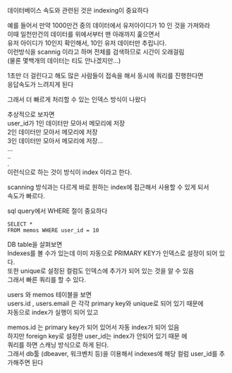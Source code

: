 데이터베이스 속도와 관련된 것은 indexing이 중요하다

예를 들어서 만약 1000만건 중의 데이터에서 유저아이디가 10 인 것을 가져와라   
이때 일천만건의 데이터를 위에서부터 맨 아래까지 훑으면서  
유저 아이디가 10인지 확인해서, 10인 유저 데이터만 추립니다.  
이런방식을 scannig 이라고 하며 전체를 검색하므로 시간이 오래걸림  
(물론 몇백개의 데이터는 티도 안나겠지만...)  

1초만 더 걸린다고 해도 많은 사람들이 접속을 해서 동시에 쿼리를 진행한다면   
응답속도가 느려지게 된다

그래서 더 빠르게 처리할 수 있는 인덱스 방식이 나왔다

추상적으로 보자면  
user_id가 1인 데이터만 모아서 메모리에 저장  
        2인 데이터만 모아서 메모리에 저장  
        3인 데이터만 모아서 메모리에 저장...    
        ...    
        ..  
        .  
이런식으로  하는 것이 방식이 index 이라고 한다.  

scanning 방식과는 다르게 바로 원하는 index에 접근해서 사용할 수 있게 되서   
속도가 빠르다. 


sql query에서 WHERE 절이 중요하다
```
SELECT *
FROM memos WHERE user_id = 10
```

DB table을 살펴보면    
Indexes를 볼 수가 있는데 이미 자동으로 PRIMARY KEY가 인덱스로 설정이 되어 있다.  
또한 unique로 설정된 컬럼도 인덱스에 추가가 되어 있는 것을 알 수 있음  
그래서 빠른 쿼리를 할 수 있다.  

users 와 memos 테이블을 보면  
users.id , users.email 은 각각 primary key와 unique로 되어 있기 때문에   
자동으로 index가 실행이 되어 있고  

memos.id 는 primary key가 되어 있어서 자동 index가 되어 있음  
하지만 foreign key로 설정한 user_id는 index가 안되어 있기 때문 에   
쿼리를 하면 스캐닝 방식으로 하게 된다.  
그래서 db툴 (dbeaver, 워크벤치 등)을 이용해서 indexes에 해당 컬럼 user_id를 추가해주면 된다
